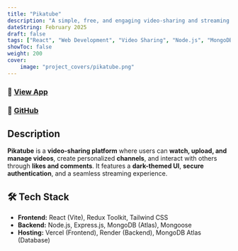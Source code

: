 ```yaml
---
title: "Pikatube"
description: "A simple, free, and engaging video-sharing and streaming platform"
dateString: February 2025
draft: false
tags: ["React", "Web Development", "Video Sharing", "Node.js", "MongoDB", "Tailwind CSS"]
showToc: false
weight: 200
cover:
    image: "project_covers/pikatube.png"
---
```


### 🔗 [View App](https://pikatube.vercel.app)  
### 🔗 [GitHub](https://github.com/RushilSethi/pikatube)

## Description

**Pikatube** is a **video-sharing platform** where users can **watch, upload, and manage videos**, create personalized **channels**, and interact with others through **likes and comments**. It features a **dark-themed UI**, **secure authentication**, and a seamless streaming experience.

## 🛠️ Tech Stack

- **Frontend:** React (Vite), Redux Toolkit, Tailwind CSS  
- **Backend:** Node.js, Express.js, MongoDB (Atlas), Mongoose  
- **Hosting:** Vercel (Frontend), Render (Backend), MongoDB Atlas (Database)
